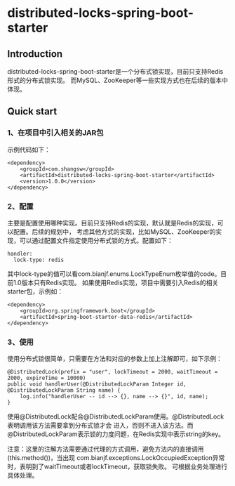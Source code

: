 # distributed-locks-spring-boot-starter
## Introduction
distributed-locks-spring-boot-starter是一个分布式锁实现，目前只支持Redis形式的分布式锁实现。
而MySQL、ZooKeeper等一些实现方式也在后续的版本中体现。

## Quick start
### 1、在项目中引入相关的JAR包

示例代码如下：
```
<dependency>
    <groupId>com.shangsw</groupId>
    <artifactId>distributed-locks-spring-boot-starter</artifactId>
    <version>1.0.0</version>
</dependency>
``` 
### 2、配置

主要是配置使用哪种实现。目前只支持Redis的实现，默认就是Redis的实现，可以配置。后续的规划中，
考虑其他方式的实现，比如MySQL、ZooKeeper的实现，可以通过配置文件指定使用分布式锁的方式。配置如下：
``` 
handler:
  lock-type: redis
``` 
其中lock-type的值可以看com.bianjf.enums.LockTypeEnum枚举值的code。目前1.0版本只有Redis实现。
如果使用Redis实现，项目中需要引入Redis的相关starter包，示例如：
``` 
<dependency>
    <groupId>org.springframework.boot</groupId>
    <artifactId>spring-boot-starter-data-redis</artifactId>
</dependency>
``` 


### 3、使用

使用分布式锁很简单，只需要在方法和对应的参数上加上注解即可，如下示例：
``` 
@DistributedLock(prefix = "user", lockTimeout = 2000, waitTimeout = 2000, expireTime = 10000)
public void handlerUser(@DistributedLockParam Integer id, @DistributedLockParam String name) {
    log.info("handlerUser -- id --> {}, name --> {}", id, name);
}
``` 
使用@DistributedLock配合@DistributedLockParam使用。@DistributedLock表明调用该方法需要拿到分布式锁才会
进入，否则不进入该方法。而@DistributedLockParam表示锁的力度问题，在Redis实现中表示string的key。

注意：这里的注解方法需要通过代理的方式调用，避免方法内的直接调用(this.method())，当出现
com.bianjf.exceptions.LockOccupiedException异常时，表明到了waitTimeout或者lockTimeout，获取锁失败。
可根据业务处理进行具体处理。

